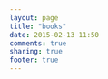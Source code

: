 ```yaml
---
layout: page
title: "books"
date: 2015-02-13 11:50
comments: true
sharing: true
footer: true
---
```

